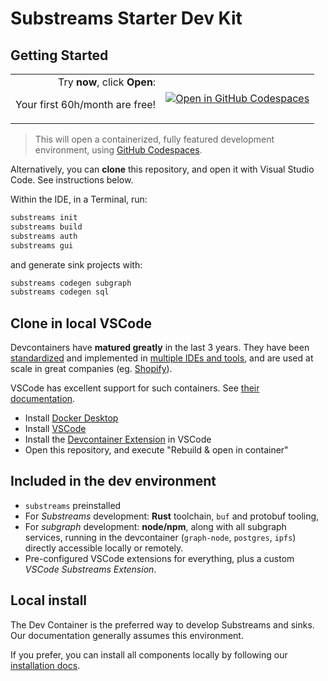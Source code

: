 # Substreams Starter Dev Kit

## Getting Started

<table><tr><td valign="top" align="right">Try <b>now</b>, click <b>Open</b>:
  
Your first 60h/month are free!
</td><td>

[![Open in GitHub Codespaces](https://github.com/codespaces/badge.svg)](https://github.com/codespaces/new/streamingfast/substreams-starter?machine=standardLinux32gb)
</td></tr></table>

> This will open a containerized, fully featured development environment, using [GitHub Codespaces](https://github.com/features/codespaces).

Alternatively, you can **clone** this repository, and open it with Visual Studio Code. See instructions below.

Within the IDE, in a Terminal, run:

```bash
substreams init
substreams build
substreams auth
substreams gui
```

and generate sink projects with:

```bash
substreams codegen subgraph
substreams codegen sql
```

## Clone in local VSCode

Devcontainers have **matured greatly** in the last 3 years. They have been [standardized](https://containers.dev/) and implemented in [multiple IDEs and tools](https://containers.dev/supporting), and are used at scale in great companies (eg. [Shopify](https://shopify.engineering/shopifys-cloud-development-journey)).

VSCode has excellent support for such containers. See [their documentation](https://code.visualstudio.com/docs/devcontainers/containers).

- Install [Docker Desktop](https://www.docker.com/products/docker-desktop/)
- Install [VSCode](https://code.visualstudio.com/download)
- Install the [Devcontainer Extension](https://marketplace.visualstudio.com/items?itemName=ms-vscode-remote.remote-containers) in VSCode
- Open this repository, and execute "Rebuild & open in container"

## Included in the dev environment

- `substreams` preinstalled
- For _Substreams_ development: **Rust** toolchain, `buf` and protobuf tooling, 
- For _subgraph_ development: **node/npm**, along with all subgraph services, running in the devcontainer (`graph-node`, `postgres`, `ipfs`) directly accessible locally or remotely.
- Pre-configured VSCode extensions for everything, plus a custom _VSCode Substreams Extension_.

## Local install

The Dev Container is the preferred way to develop Substreams and sinks. Our documentation generally assumes this environment.

If you prefer, you can install all components locally by following our [installation docs](https://substreams.streamingfast.io/documentation/consume/installing-the-cli).

